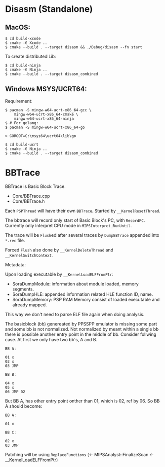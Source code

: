 # Disasm (Standalone)

## MacOS:

```
$ cd build-xcode
$ cmake -G Xcode ..
$ cmake --build . --target disasm && ./Debug/disasm --fn start
```

To create distributed Lib:
```
$ cd build-ninja
$ cmake -G Ninja ..
$ cmake --build . --target disasm_combined
```

## Windows MSYS/UCRT64:

Requirement:

```
$ pacman -S mingw-w64-ucrt-x86_64-gcc \
    mingw-w64-ucrt-x86_64-cmake \
    mingw-w64-ucrt-x86_64-ninja
$ # For golang:
$ pacman -S mingw-w64-ucrt-x86_64-go
```

```
> GOROOT=C:\msys64\ucrt64\lib\go
```

```
$ cd build-ucrt
$ cmake -G Ninja ..
$ cmake --build . --target disasm_combined
```


# BBTrace

BBTrace is Basic Block Trace.

* Core/BBTrace.cpp
* Core/BBTrace.h

Each `PSPThread` will have their own `BBTrace`. Started by `__KernelResetThread`.

The bbtrace will record only start of Basic Block's PC, with `RecordPC`.
Currently only Interpret CPU mode in `MIPSInterpret_RunUntil`.

The trace will be `Flush`ed after several traces by `DumpBBTrace` appended
into `*.rec` file.

Forced `Flush` also done by `__KernelDeleteThread` and `__KernelSwitchContext`.

Metadata:

Upon loading executable by `__KernelLoadELFFromPtr`:

* SoraDumpModule: information about module loaded, memory
segments.
* SoraDumpHLE: appended information related HLE function ID, name.
* SoraDumpMemory: PSP RAM Memory consist of loaded executable
  and already mapped.

This way we don't need to parse ELF file again when doing analysis.

The basicblock (bb) genereated by PPSSPP emulator is missing some part and
some bb is not normalized. Not normalized by meant within a single bb
there is possible another entry point in the middle of bb. Consider
follwing case. At first we only have two bb's, A and B.

```
BB A:

01 x
02 x
03 JMP

BB B:

04 x
05 x
06 JMP 02
```

But BB A, has other entry point onther than 01, which is 02, ref by 06. So
BB A should become:

```
BB A:

01 x

BB C:

02 x
03 JMP
```

Patching will be using `ReplaceFunctions` (<- MIPSAnalyst::FinalizeScan  <- __KernelLoadELFFromPtr)
